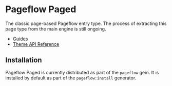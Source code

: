 # Pageflow Paged

The classic page-based Pageflow entry type. The process of extracting
this page type from the main engine is still ongoing.

* [Guides](https://github.com/codevise/pageflow/blob/master/entry_types/paged/doc/index.md)
* [Theme API Reference](http://codevise.github.io/pageflow-docs/theme/master/index.html)

## Installation

Pageflow Paged is currently distributed as part of the `pageflow`
gem. It is installed by default as part of the `pageflow:install`
generator.
